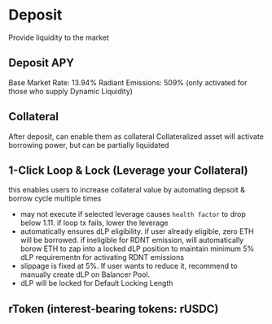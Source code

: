 # Deposit

Provide liquidity to the market

## Deposit APY

Base Market Rate: 13.94%
Radiant Emissions: 509% (only activated for those who supply Dynamic Liquidity)

## Collateral

After deposit, can enable them as collateral
Collateralized asset will activate borrowing power, but can be partially liquidated

## 1-Click Loop & Lock (Leverage your Collateral)

this enables users to increase collateral value by automating depsoit & borrow cycle multiple times

- may not execute if selected leverage causes `health factor` to drop below 1.11.
  if loop tx fails, lower the leverage
- automatically ensures dLP eligibility.
  if user already eligible, zero ETH will be borrowed.
  if ineligible for RDNT emission, will automatically borow ETH to zap into a locked dLP position to maintain minimum 5% dLP requirementn for activating RDNT emissions
- slippage is fixed at 5%.
  If user wants to reduce it, recommend to manually create dLP on Balancer Pool.
- dLP will be locked for Default Locking Length

## rToken (interest-bearing tokens: rUSDC)
